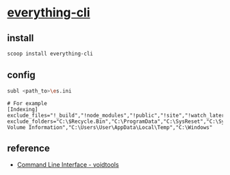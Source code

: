 # [everything-cli](https://www.voidtools.com/support/everything/command_line_interface)

## install

```sh
scoop install everything-cli
```

## config

```sh
subl <path_to>\es.ini
```

```
# For example
[Indexing]
exclude_files="!_build","!node_modules","!public","!site","!watch_later*","!*.bak","!*.tmp","!Hiberfil.sys","!Pagefile.sys","!Windows.old"
exclude_folders="C:\$Recycle.Bin","C:\ProgramData","C:\SysReset","C:\System Volume Information","C:\Users\User\AppData\Local\Temp","C:\Windows"
```

## reference

- [Command Line Interface - voidtools](https://www.voidtools.com/support/everything/command_line_interface/)
